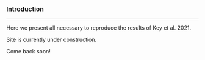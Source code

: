 <h3>Introduction</h3>  

---  

Here we present all necessary to reproduce the results of Key et al. 2021.
  

Site is currently under construction.

Come back soon!

